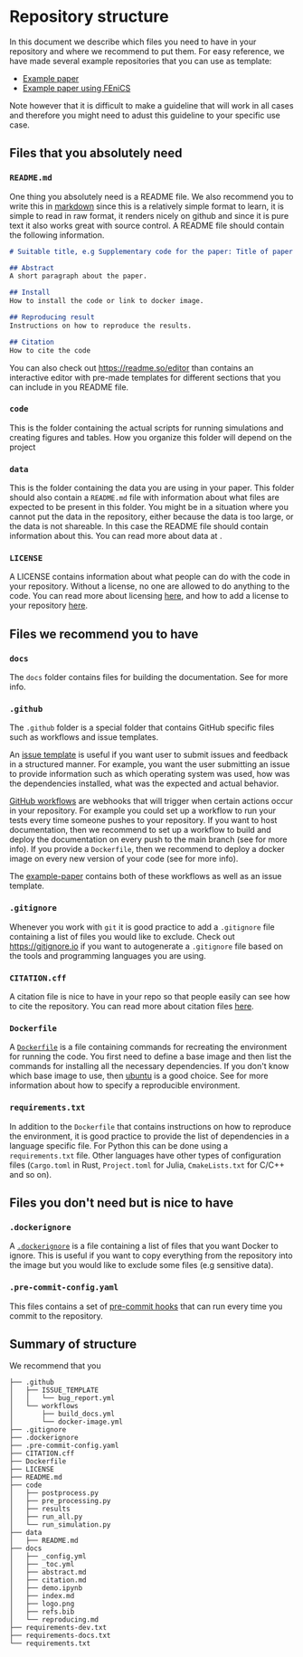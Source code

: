# Repository structure

In this document we describe which files you need to have in your repository and where we recommend to put them. For easy reference, we have made several example repositories that you can use as template:

- [Example paper](https://github.com/scientificcomputing/example-paper)
- [Example paper using FEniCS](https://github.com/scientificcomputing/example-paper-fenics)

Note however that it is difficult to make a guideline that will work in all cases and therefore you might need to adust this guideline to your specific use case.


## Files that you absolutely need

### `README.md`

One thing you absolutely need is a README file. We also recommend you to write this in [markdown](https://github.com/adam-p/markdown-here/wiki/Markdown-Cheatsheet) since this is a relatively simple format to learn, it is simple to read in raw format, it renders nicely on github and since it is pure text it also works great with source control. A README file should contain the following information.

```markdown
# Suitable title, e.g Supplementary code for the paper: Title of paper

## Abstract
A short paragraph about the paper.

## Install
How to install the code or link to docker image.

## Reproducing result
Instructions on how to reproduce the results.

## Citation
How to cite the code
```

You can also check out <https://readme.so/editor> than contains an interactive editor with pre-made templates for different sections that you can include in you README file.

### `code`
This is the folder containing the actual scripts for running simulations and creating figures and tables. How you organize this folder will depend on the project

### `data`
This is the folder containing the data you are using in your paper. This folder should also contain a `README.md` file with information about what files are expected to be present in this folder. You might be in a situation where you cannot put the data in the repository, either because the data is too large, or the data is not shareable. In this case the README file should contain information about this. You can read more about data at [](data-main).

### `LICENSE`
A LICENSE contains information about what people can do with the code in your repository. Without a license, no one are allowed to do anything to the code. You can read more about licensing [here](docs-license), and how to add a license to your repository [here](https://docs.github.com/en/communities/setting-up-your-project-for-healthy-contributions/adding-a-license-to-a-repository).



## Files we recommend you to have

### `docs`
The `docs` folder contains files for building the documentation. See [](docs-main) for more info.

### `.github`
The `.github` folder is a special folder that contains GitHub specific files such as workflows and issue templates.

An [issue template](https://docs.github.com/en/communities/using-templates-to-encourage-useful-issues-and-pull-requests/configuring-issue-templates-for-your-repository) is useful if you want user to submit issues and feedback in a structured manner. For example, you want the user submitting an issue to provide information such as which operating system was used, how was the dependencies installed, what was the expected and actual behavior.

[GitHub workflows](https://docs.github.com/en/actions/using-workflows) are webhooks that will trigger when certain actions occur in your repository. For example you could set up a workflow to run your tests every time someone pushes to your repository. If you want to host documentation, then we recommend to set up a workflow to build and deploy the documentation on every push to the main branch (see [](docs-main) for more info). If you provide a `Dockerfile`, then we recommend to deploy a docker image on every new version of your code (see [](versioning-main) for more info).

The [example-paper](https://github.com/scientificcomputing/example-paper) contains both of these workflows as well as an issue template.


### `.gitignore`
Whenever you work with `git` it is good practice to add a `.gitignore` file containing a list of files you would like to exclude. Check out <https://gitignore.io> if you want to autogenerate a `.gitignore` file based on the tools and programming languages you are using.


### `CITATION.cff`
A citation file is nice to have in your repo so that people easily can see how to cite the repository. You can read more about citation files [here](https://docs.github.com/en/repositories/managing-your-repositorys-settings-and-features/customizing-your-repository/about-citation-files).


### `Dockerfile`
A [`Dockerfile`](https://docs.docker.com/engine/reference/builder/docker ) is a file containing commands for recreating the environment for running the code. You first need to define a base image and then list the commands for installing all the necessary dependencies. If you don't know which base image to use, then [ubuntu](https://hub.docker.com/_/ubuntu) is a good choice. See [](environment-main) for more information about how to specify a reproducible environment.

### `requirements.txt`
In addition to the `Dockerfile` that contains instructions on how to reproduce the environment, it is good practice to provide the list of dependencies in a language specific file. For Python this can be done using a `requirements.txt` file. Other languages have other types of configuration files (`Cargo.toml` in Rust, `Project.toml` for Julia, `CmakeLists.txt` for C/C++ and so on).


## Files you don't need but is nice to have

### `.dockerignore`
A [`.dockerignore`](https://docs.docker.com/engine/reference/builder/#dockerignore-file) is a file containing a list of files that you want Docker to ignore. This is useful if you want to copy everything from the repository into the image but you would like to exclude some files (e.g sensitive data).

### `.pre-commit-config.yaml`
This files contains a set of [pre-commit hooks](https://pre-commit.com) that can run every time you commit to the repository.


## Summary of structure

We recommend that you

```
├── .github
│   ├── ISSUE_TEMPLATE
│   │   └── bug_report.yml
│   └── workflows
│       ├── build_docs.yml
│       └── docker-image.yml
├── .gitignore
├── .dockerignore
├── .pre-commit-config.yaml
├── CITATION.cff
├── Dockerfile
├── LICENSE
├── README.md
├── code
│   ├── postprocess.py
│   ├── pre_processing.py
│   ├── results
│   ├── run_all.py
│   └── run_simulation.py
├── data
│   ├── README.md
├── docs
│   ├── _config.yml
│   ├── _toc.yml
│   ├── abstract.md
│   ├── citation.md
│   ├── demo.ipynb
│   ├── index.md
│   ├── logo.png
│   ├── refs.bib
│   └── reproducing.md
├── requirements-dev.txt
├── requirements-docs.txt
└── requirements.txt
```
